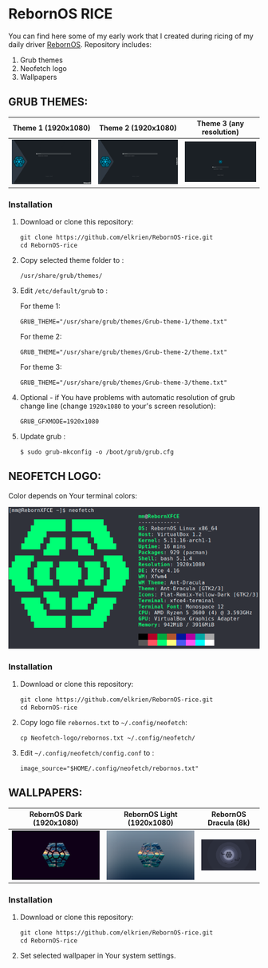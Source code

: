 # RebornOS RICE

You can find here some of my early work that I created during ricing of my daily driver [RebornOS](https://rebornos.org/). Repository includes:

1. Grub themes
2. Neofetch logo
3. Wallpapers



## GRUB THEMES:

|Theme 1 (1920x1080)|Theme 2 (1920x1080)|Theme 3 (any resolution)|
|:-:|:-:|:-:|
|![img](https://raw.githubusercontent.com/elkrien/RebornOS-rice/main/theme1.png)|![img](https://raw.githubusercontent.com/elkrien/RebornOS-rice/main/theme2.png)|![img](https://raw.githubusercontent.com/elkrien/RebornOS-rice/main/theme3.png)|

### Installation

1. Download or clone this repository:

   ```shell
   git clone https://github.com/elkrien/RebornOS-rice.git
   cd RebornOS-rice
   ```

2. Copy selected theme folder to :

   ```shell
   /usr/share/grub/themes/
   ```

3. Edit `/etc/default/grub` to :

   For theme 1:

   ```shell
   GRUB_THEME="/usr/share/grub/themes/Grub-theme-1/theme.txt"
   ```

   For theme 2:

   ```shell
   GRUB_THEME="/usr/share/grub/themes/Grub-theme-2/theme.txt"
   ```

   For theme 3:

   ```shell
   GRUB_THEME="/usr/share/grub/themes/Grub-theme-3/theme.txt"
   ```

4. Optional - if You have problems with automatic resolution of grub change line (change `1920x1080` to your's screen resolution):

   ```shell
   GRUB_GFXMODE=1920x1080
   ```

5. Update grub :

   ```shell
   $ sudo grub-mkconfig -o /boot/grub/grub.cfg
   ```

   

## NEOFETCH LOGO:

Color depends on Your terminal colors:

<img src="https://github.com/elkrien/RebornOS-rice/blob/main/neofetch.png?raw=true"  />

### Installation

1. Download or clone this repository:

   ```shell
   git clone https://github.com/elkrien/RebornOS-rice.git
   cd RebornOS-rice
   ```

2. Copy logo file `rebornos.txt` to `~/.config/neofetch`:

   ```shell
   cp Neofetch-logo/rebornos.txt ~/.config/neofetch/
   ```

3. Edit `~/.config/neofetch/config.conf` to :

   ```shell
   image_source="$HOME/.config/neofetch/rebornos.txt" 
   ```

   

## WALLPAPERS:

|                  RebornOS Dark (1920x1080)                   |                  RebornOS Light (1920x1080)                  |                    RebornOS Dracula (8k)                     |
| :----------------------------------------------------------: | :----------------------------------------------------------: | :----------------------------------------------------------: |
| ![img](https://raw.githubusercontent.com/elkrien/RebornOS-rice/main/Wallpapers/001-reborn-dark.png) | ![img](https://raw.githubusercontent.com/elkrien/RebornOS-rice/main/Wallpapers/002-reborn-light.png) | <img src="https://raw.githubusercontent.com/elkrien/RebornOS-rice/main/Wallpapers/003-reborn-dracula.png" alt="img" style="zoom:50%;" /> |

### Installation

1. Download or clone this repository:

   ```shell
   git clone https://github.com/elkrien/RebornOS-rice.git
   cd RebornOS-rice
   ```

2. Set selected wallpaper in Your system settings.

##### 